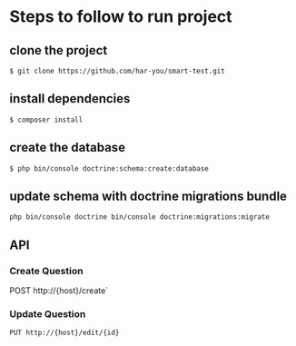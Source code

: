 # Steps to follow to run project

## clone the project

    $ git clone https://github.com/har-you/smart-test.git


## install dependencies

    $ composer install


## create the database

 `$ php bin/console doctrine:schema:create:database`
 

## update schema with doctrine migrations bundle
`php bin/console doctrine bin/console doctrine:migrations:migrate
`
## API

### Create Question
   POST http://{host}/create`

### Update Question
`PUT http://{host}/edit/{id}`